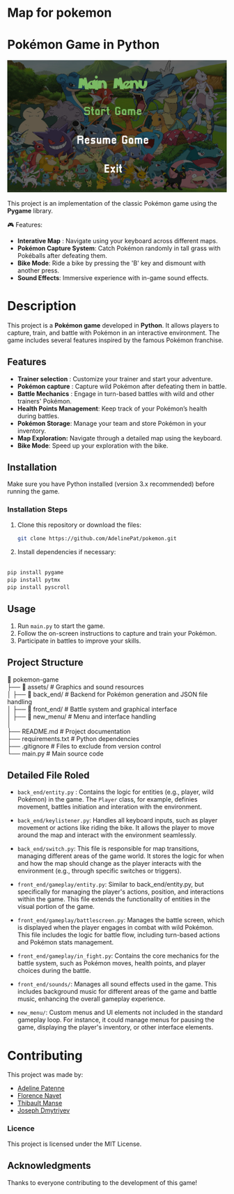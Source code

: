 # Map for pokemon

# Pokémon Game in Python

![preview main](gameplay.png)

This project is an implementation of the classic Pokémon game using the **Pygame** library.

🎮 Features:

- **Interative Map** : Navigate using your keyboard across different maps.
- **Pokémon Capture System**: Catch Pokémon randomly in tall grass with Pokéballs after defeating them.
- **Bike Mode**: Ride a bike by pressing the 'B' key and dismount with another press.
- **Sound Effects**: Immersive experience with in-game sound effects.

# Description

This project is a **Pokémon game** developed in **Python**. It allows players to capture, train, and battle with Pokémon in an interactive environment. The game includes several features inspired by the famous Pokémon franchise.

## Features

- **Trainer selection** : Customize your trainer and start your adventure.
- **Pokémon capture** : Capture wild Pokémon after defeating them in battle.
- **Battle Mechanics** : Engage in turn-based battles with wild and other trainers' Pokémon.
- **Health Points Management**: Keep track of your Pokémon’s health during battles.
- **Pokémon Storage**: Manage your team and store Pokémon in your inventory.
- **Map Exploration:** Navigate through a detailed map using the keyboard.
- **Bike Mode**: Speed up your exploration with the bike.

## Installation

Make sure you have Python installed (version 3.x recommended) before running the game.

### Installation Steps

1. Clone this repository or download the files:

   ```bash
   git clone https://github.com/AdelinePat/pokemon.git
   ```

2. Install dependencies if necessary:

```bash

pip install pygame
pip install pytmx
pip install pyscroll
```

## Usage

1. Run `main.py` to start the game.
2. Follow the on-screen instructions to capture and train your Pokémon.
3. Participate in battles to improve your skills.

## Project Structure

📂 pokemon-game  
├── 📁 assets/ # Graphics and sound resources  
│ ├── 📁 back_end/ # Backend for Pokémon generation and JSON file handling  
│ ├── 📁 front_end/ # Battle system and graphical interface  
│ ├── 📁 new_menu/ # Menu and interface handling  
│  
├── README.md # Project documentation  
├── requirements.txt # Python dependencies  
├── .gitignore # Files to exclude from version control  
└── main.py # Main source code

## Detailed File Roled

- `back_end/entity.py` : Contains the logic for entities (e.g., player, wild Pokémon) in the game. The `Player` class, for example, definies movement, battles initiation and interation with the environment.

- `back_end/keylistener.py`: Handles all keyboard inputs, such as player movement or actions like riding the bike. It allows the player to move around the map and interact with the environment seamlessly.

- `back_end/switch.py`: This file is responsible for map transitions, managing different areas of the game world. It stores the logic for when and how the map should change as the player interacts with the environment (e.g., through specific switches or triggers).

- `front_end/gameplay/entity.py`: Similar to back_end/entity.py, but specifically for managing the player's actions, position, and interactions within the game. This file extends the functionality of entities in the visual portion of the game.

- `front_end/gameplay/battlescreen.py`: Manages the battle screen, which is displayed when the player engages in combat with wild Pokémon. This file includes the logic for battle flow, including turn-based actions and Pokémon stats management.

- `front_end/gameplay/in_fight.py`: Contains the core mechanics for the battle system, such as Pokémon moves, health points, and player choices during the battle.

- `front_end/sounds/`: Manages all sound effects used in the game. This includes background music for different areas of the game and battle music, enhancing the overall gameplay experience.

- `new_menu/`: Custom menus and UI elements not included in the standard gameplay loop. For instance, it could manage menus for pausing the game, displaying the player's inventory, or other interface elements.

# Contributing

This project was made by:

- [Adeline Patenne](https://github.com/AdelinePat/)
- [Florence Navet](https://github.com/florence-navet)
- [Thibault Manse](https://github.com/thibault-manse)
- [Joseph Dmytriyev ](https://github.com/joseph-Dmytrieyv)

### Licence

This project is licensed under the MIT License.

## Acknowledgments

Thanks to everyone contributing to the development of this game!
